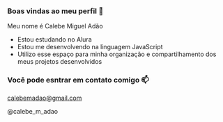 ### Boas vindas ao meu perfil 💙

Meu nome é Calebe Miguel Adão

- Estou estudando no Alura
- Estou me desenvolvendo na linguagem JavaScript
- Utilizo esse espaço para minha organização e compartilhamento dos meus projetos desenvolvidos

### Você pode esntrar em contato comigo 📫

calebemadao@gmail.com

@calebe_m_adao

